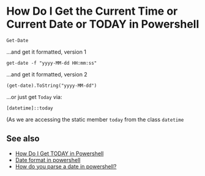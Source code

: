 ﻿# How Do I Get the Current Time or Current Date or TODAY in Powershell

	Get-Date

...and get it formatted, version 1

	get-date -f "yyyy-MM-dd HH:mm:ss"

...and get it formatted, version 2

	(get-date).ToString("yyyy-MM-dd")

...or just get `Today` via:

	[datetime]::today

(As we are accessing the static member `today` from the class `datetime`

## See also

- [How Do I Get TODAY in Powershell](today.md)
- [Date format in powershell](date_format.md)
- [How do you parse a date in powershell?](parsedate_in_powershell.md)

